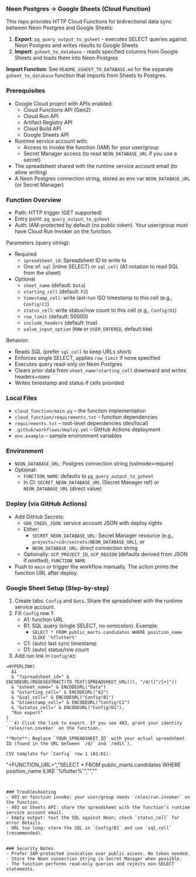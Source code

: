 ### Neon Postgres → Google Sheets (Cloud Function)

This repo provides HTTP Cloud Functions for bidirectional data sync between Neon Postgres and Google Sheets:

1. **Export**: `pg_query_output_to_gsheet` - executes SELECT queries against Neon Postgres and writes results to Google Sheets
2. **Import**: `gsheet_to_database` - reads specified columns from Google Sheets and loads them into Neon Postgres

**Import Function**: See `README_GSHEET_TO_DATABASE.md` for the separate `gsheet_to_database` function that imports from Sheets to Postgres.


### Prerequisites
- Google Cloud project with APIs enabled:
  - Cloud Functions API (Gen2)
  - Cloud Run API
  - Artifact Registry API
  - Cloud Build API
  - Google Sheets API
- Runtime service account with:
  - Access to invoke the function (IAM) for your user/group
  - Secret Manager access (to read `NEON_DATABASE_URL` if you use a secret)
- The spreadsheet shared with the runtime service account email (to allow writing)
- A Neon Postgres connection string, stored as env var `NEON_DATABASE_URL` (or Secret Manager)


### Function Overview
- Path: HTTP trigger (GET supported)
- Entry point: `pg_query_output_to_gsheet`
- Auth: IAM-protected by default (no public token). Your user/group must have Cloud Run Invoker on the function.

Parameters (query string):
- Required
  - `spreadsheet_id`: Spreadsheet ID to write to
  - One of: `sql` (inline SELECT) or `sql_cell` (A1 notation to read SQL from the sheet)
- Optional
  - `sheet_name` (default: `Data`)
  - `starting_cell` (default: `F2`)
  - `timestamp_cell`: write last-run ISO timestamp to this cell (e.g., `Config!C1`)
  - `status_cell`: write status/row count to this cell (e.g., `Config!D1`)
  - `row_limit` (default: 50000)
  - `include_headers` (default: true)
  - `value_input_option` (`RAW` or `USER_ENTERED`, default `RAW`)

Behavior:
- Reads SQL (prefer `sql_cell` to keep URLs short)
- Enforces single SELECT, applies `row_limit` if none specified
- Executes query read-only on Neon Postgres
- Clears prior data from `sheet_name!starting_cell` downward and writes headers+rows
- Writes timestamp and status if cells provided


### Local Files
- `cloud_function/main.py` – the function implementation
- `cloud_function/requirements.txt` – function dependencies
- `requirements.txt` – root-level dependencies (dev/local)
- `.github/workflows/deploy.yml` – GitHub Actions deployment
- `env.example` – sample environment variables


### Environment
- `NEON_DATABASE_URL`: Postgres connection string (sslmode=require)
- Optional:
  - `FUNCTION_NAME`: defaults to `pg_query_output_to_gsheet`
  - In CI: `SECRET_NEON_DATABASE_URL` (Secret Manager ref) or `NEON_DATABASE_URL` (direct value)

### Deploy (via GitHub Actions)
- Add GitHub Secrets:
  - `GBQ_CREDS_JSON`: service account JSON with deploy rights
  - Either:
    - `SECRET_NEON_DATABASE_URL`: Secret Manager resource (e.g., `projects/<id>/secrets/NEON_DATABASE_URL`), or
    - `NEON_DATABASE_URL`: direct connection string
  - Optionally: `GCP_PROJECT_ID`, `GCP_REGION` (defaults derived from JSON if omitted), `FUNCTION_NAME`
- Push to `main` or trigger the workflow manually. The action prints the function URL after deploy.


### Google Sheet Setup (Step-by-step)
1) Create tabs: `Config` and `Data`. Share the spreadsheet with the runtime service account.
2) Fill `Config` row 1:
   - A1: function URL
   - B1: SQL query (single SELECT, no semicolon). Example:
     - `SELECT * FROM public_marts.candidates WHERE position_name ILIKE '%flutter%'`
   - C1: (auto) last sync timestamp
   - D1: (auto) status/row count
3) Add run link in `Config!A3`:
```
=HYPERLINK(
  A1
  & "?spreadsheet_id=" & ENCODEURL(REGEXEXTRACT(TO_TEXT(SPREADSHEET_URL()), "/d/([^/]+)"))
  & "&sheet_name=" & ENCODEURL("Data")
  & "&starting_cell=" & ENCODEURL("A2")
  & "&sql_cell=" & ENCODEURL("Config!B1")
  & "&timestamp_cell=" & ENCODEURL("Config!C1")
  & "&status_cell=" & ENCODEURL("Config!D1"),
  "Run export"
)
```4) Click the link to export. If you see 403, grant your identity `roles/run.invoker` on the function.

**Note**: Replace `YOUR_SPREADSHEET_ID` with your actual spreadsheet ID (found in the URL between `/d/` and `/edit`).

CSV template for `Config` row 1 (A1:D1):
```
"<FUNCTION_URL>","SELECT * FROM public_marts.candidates WHERE position_name ILIKE '%flutter%'","",""
```


### Troubleshooting
- 403 on function invoke: your user/group needs `roles/run.invoker` on the function.
- 403 on Sheets API: share the spreadsheet with the function’s runtime service account email.
- Empty output: test the SQL against Neon; check `status_cell` for error details.
- URL too long: store the SQL in `Config!B1` and use `sql_cell` (recommended).


### Security Notes
- Prefer IAM-protected invocation over public access. No token needed.
- Store the Neon connection string in Secret Manager when possible.
- The function performs read-only queries and rejects non-SELECT statements.

